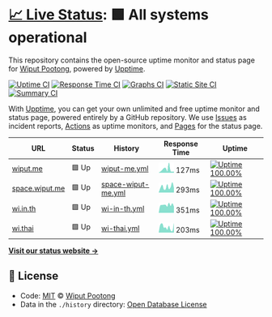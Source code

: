 # [📈 Live Status](https://status.wi.in.th): <!--live status--> **🟩 All systems operational**

This repository contains the open-source uptime monitor and status page for [Wiput Pootong](https://cv.wiput.me), powered by [Upptime](https://github.com/upptime/upptime).

[![Uptime CI](https://github.com/koj-co/upptime/workflows/Uptime%20CI/badge.svg)](https://github.com/koj-co/upptime/actions?query=workflow%3A%22Uptime+CI%22)
[![Response Time CI](https://github.com/koj-co/upptime/workflows/Response%20Time%20CI/badge.svg)](https://github.com/koj-co/upptime/actions?query=workflow%3A%22Response+Time+CI%22)
[![Graphs CI](https://github.com/koj-co/upptime/workflows/Graphs%20CI/badge.svg)](https://github.com/koj-co/upptime/actions?query=workflow%3A%22Graphs+CI%22)
[![Static Site CI](https://github.com/koj-co/upptime/workflows/Static%20Site%20CI/badge.svg)](https://github.com/koj-co/upptime/actions?query=workflow%3A%22Static+Site+CI%22)
[![Summary CI](https://github.com/koj-co/upptime/workflows/Summary%20CI/badge.svg)](https://github.com/koj-co/upptime/actions?query=workflow%3A%22Summary+CI%22)

With [Upptime](https://upptime.js.org), you can get your own unlimited and free uptime monitor and status page, powered entirely by a GitHub repository. We use [Issues](https://github.com/wiput1999/uptime/issues) as incident reports, [Actions](https://github.com/wiput1999/uptime/actions) as uptime monitors, and [Pages](https://status.wi.in.th) for the status page.

<!--start: status pages-->
<!-- This summary is generated by Upptime (https://github.com/upptime/upptime) -->
<!-- Do not edit this manually, your changes will be overwritten -->

| URL                                      | Status | History                                                                                             | Response Time                                                                       | Uptime                                                                                                                                                                                                              |
| ---------------------------------------- | ------ | --------------------------------------------------------------------------------------------------- | ----------------------------------------------------------------------------------- | ------------------------------------------------------------------------------------------------------------------------------------------------------------------------------------------------------------------- |
| [wiput.me](https://wiput.me)             | 🟩 Up  | [wiput-me.yml](https://github.com/wiput1999/uptime/commits/master/history/wiput-me.yml)             | <img alt="Response time graph" src="./graphs/wiput-me.png" height="20"> 127ms       | [![Uptime 100.00%](https://img.shields.io/endpoint?url=https%3A%2F%2Fraw.githubusercontent.com%2Fwiput1999%2Fuptime%2Fmaster%2Fapi%2Fwiput-me%2Fuptime.json)](https://status.wi.in.th/history/wiput-me)             |
| [space.wiput.me](https://space.wiput.me) | 🟩 Up  | [space-wiput-me.yml](https://github.com/wiput1999/uptime/commits/master/history/space-wiput-me.yml) | <img alt="Response time graph" src="./graphs/space-wiput-me.png" height="20"> 293ms | [![Uptime 100.00%](https://img.shields.io/endpoint?url=https%3A%2F%2Fraw.githubusercontent.com%2Fwiput1999%2Fuptime%2Fmaster%2Fapi%2Fspace-wiput-me%2Fuptime.json)](https://status.wi.in.th/history/space-wiput-me) |
| [wi.in.th](https://wi.in.th)             | 🟩 Up  | [wi-in-th.yml](https://github.com/wiput1999/uptime/commits/master/history/wi-in-th.yml)             | <img alt="Response time graph" src="./graphs/wi-in-th.png" height="20"> 351ms       | [![Uptime 100.00%](https://img.shields.io/endpoint?url=https%3A%2F%2Fraw.githubusercontent.com%2Fwiput1999%2Fuptime%2Fmaster%2Fapi%2Fwi-in-th%2Fuptime.json)](https://status.wi.in.th/history/wi-in-th)             |
| [wi.thai](https://ไว.ไทย)                | 🟩 Up  | [wi-thai.yml](https://github.com/wiput1999/uptime/commits/master/history/wi-thai.yml)               | <img alt="Response time graph" src="./graphs/wi-thai.png" height="20"> 203ms        | [![Uptime 100.00%](https://img.shields.io/endpoint?url=https%3A%2F%2Fraw.githubusercontent.com%2Fwiput1999%2Fuptime%2Fmaster%2Fapi%2Fwi-thai%2Fuptime.json)](https://status.wi.in.th/history/wi-thai)               |

<!--end: status pages-->

[**Visit our status website →**](https://status.wi.in.th)

## 📄 License

- Code: [MIT](./LICENSE) © [Wiput Pootong](https://cv.wiput.me)
- Data in the `./history` directory: [Open Database License](https://opendatacommons.org/licenses/odbl/1-0/)
